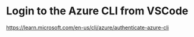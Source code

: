 # Login to the Azure CLI from VSCode

https://learn.microsoft.com/en-us/cli/azure/authenticate-azure-cli